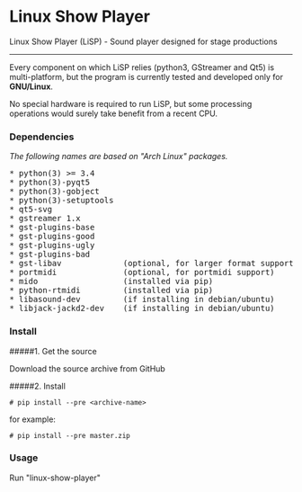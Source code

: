 # Linux Show Player
Linux Show Player (LiSP) - Sound player designed for stage productions

---

Every component on which LiSP relies (python3, GStreamer and Qt5) is multi-platform, but the program is currently tested and developed only for **GNU/Linux**.

No special hardware is required to run LiSP, but some processing operations would surely take benefit from a recent CPU.

### Dependencies

*The following names are based on "Arch Linux" packages.*
<pre>
* python(3) >= 3.4
* python(3)-pyqt5
* python(3)-gobject
* python(3)-setuptools
* qt5-svg
* gstreamer 1.x
* gst-plugins-base
* gst-plugins-good
* gst-plugins-ugly
* gst-plugins-bad
* gst-libav				(optional, for larger format support)
* portmidi				(optional, for portmidi support)
* mido					(installed via pip)
* python-rtmidi			(installed via pip)
* libasound-dev			(if installing in debian/ubuntu)
* libjack-jackd2-dev	(if installing in debian/ubuntu)
</pre>

### Install
  
#####1. Get the source

Download the source archive from GitHub

#####2. Install

	# pip install --pre <archive-name>

for example:
	
	# pip install --pre master.zip

### Usage

Run "linux-show-player"
		